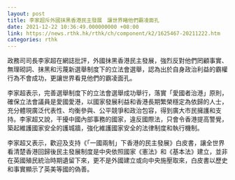 ```yaml
---
layout: post
title: 李家超斥外國抹黑香港民主發展　讓世界睹他們霸凌面孔
date: 2021-12-22 10:36:49.000000000 +08:00
link: https://news.rthk.hk/rthk/ch/component/k2/1625467-20211222.htm
categories: rthk
---
```


政務司司長李家超在網誌批評，外國抹黑香港民主發展，強烈反對他們罔顧事實、無理砌詞、抹黑和污蔑新選舉制度下的立法會選舉，認為出於自身政治利益的霸權行為不會成功，更讓世界看見他們的霸凌面孔。

李家超表示，完善選舉制度下的立法會選舉成功舉行，落實「愛國者治港」原則，確保立法會議員是愛國愛港，以國家發展利益和香港長期繁榮穩定為依歸的人士，充分體現廣泛代表性、均衡參與、公平競爭和政治包容，得到廣大市民擁護和支持。李家超又說，干擾中國內部事務的國家，違反國際法，只會令香港提高警覺，築起維護國家安全的護城牆，強化維護國家安全的法律制度和執行機制。

李家超又表示，歡迎及支持《「一國兩制」下香港的民主發展》白皮書，讓全世界看清楚香港回歸後民主發展制度是中央依照國家《憲法》和《基本法》建立，並非在英國殖民統治時期遺留下來，更不是外國建立或向中央施壓取來，白皮書以歷史和事實顯示了英美等國的偽善。
